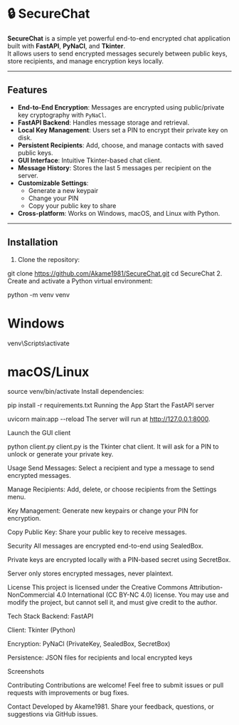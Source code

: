 # 🔒 SecureChat

**SecureChat** is a simple yet powerful end-to-end encrypted chat application built with **FastAPI**, **PyNaCl**, and **Tkinter**.  
It allows users to send encrypted messages securely between public keys, store recipients, and manage encryption keys locally.

---

## Features

- **End-to-End Encryption**: Messages are encrypted using public/private key cryptography with `PyNaCl`.
- **FastAPI Backend**: Handles message storage and retrieval.
- **Local Key Management**: Users set a PIN to encrypt their private key on disk.
- **Persistent Recipients**: Add, choose, and manage contacts with saved public keys.
- **GUI Interface**: Intuitive Tkinter-based chat client.
- **Message History**: Stores the last 5 messages per recipient on the server.
- **Customizable Settings**:
  - Generate a new keypair
  - Change your PIN
  - Copy your public key to share
- **Cross-platform**: Works on Windows, macOS, and Linux with Python.

---

## Installation

1. Clone the repository:

git clone https://github.com/Akame1981/SecureChat.git
cd SecureChat
2. Create and activate a Python virtual environment:


python -m venv venv
# Windows
venv\Scripts\activate
# macOS/Linux
source venv/bin/activate
Install dependencies:


pip install -r requirements.txt
Running the App
Start the FastAPI server

uvicorn main:app --reload
The server will run at http://127.0.0.1:8000.

Launch the GUI client

python client.py
client.py is the Tkinter chat client. It will ask for a PIN to unlock or generate your private key.

Usage
Send Messages: Select a recipient and type a message to send encrypted messages.

Manage Recipients: Add, delete, or choose recipients from the Settings menu.

Key Management: Generate new keypairs or change your PIN for encryption.

Copy Public Key: Share your public key to receive messages.

Security
All messages are encrypted end-to-end using SealedBox.

Private keys are encrypted locally with a PIN-based secret using SecretBox.

Server only stores encrypted messages, never plaintext.

License
This project is licensed under the Creative Commons Attribution-NonCommercial 4.0 International (CC BY-NC 4.0) license.
You may use and modify the project, but cannot sell it, and must give credit to the author.

Tech Stack
Backend: FastAPI

Client: Tkinter (Python)

Encryption: PyNaCl (PrivateKey, SealedBox, SecretBox)

Persistence: JSON files for recipients and local encrypted keys

Screenshots

Contributing
Contributions are welcome!
Feel free to submit issues or pull requests with improvements or bug fixes.

Contact
Developed by Akame1981.
Share your feedback, questions, or suggestions via GitHub issues.